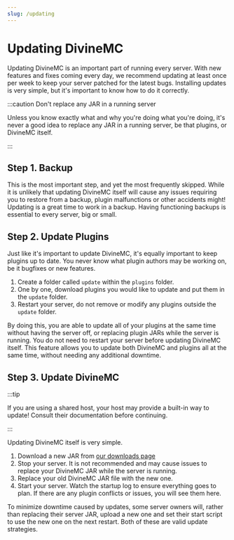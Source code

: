 ```yaml
---
slug: /updating
---
```



# Updating DivineMC

Updating DivineMC is an important part of running every server. With new features and fixes coming
every day, we recommend updating at least once per week to keep your server patched for the latest
bugs. Installing updates is very simple, but it's important to know how to do it correctly.

:::caution Don't replace any JAR in a running server

Unless you know exactly what and why you're doing what you're doing, it's never a good idea to
replace any JAR in a running server, be that plugins, or DivineMC itself.

:::

## Step 1. Backup

This is the most important step, and yet the most frequently skipped. While it is unlikely that
updating DivineMC itself will cause any issues requiring you to restore from a backup, plugin
malfunctions or other accidents might! Updating is a great time to work in a backup. Having
functioning backups is essential to every server, big or small.

## Step 2. Update Plugins

Just like it's important to update DivineMC, it's equally important to keep plugins up to date. You
never know what plugin authors may be working on, be it bugfixes or new features.

1. Create a folder called `update` within the `plugins` folder.
2. One by one, download plugins you would like to update and put them in the `update` folder.
3. Restart your server, do not remove or modify any plugins outside the `update` folder.

By doing this, you are able to update all of your plugins at the same time without having the server
off, or replacing plugin JARs while the server is running. You do not need to restart your server
before updating DivineMC itself. This feature allows you to update both DivineMC and plugins all at the
same time, without needing any additional downtime.

## Step 3. Update DivineMC

:::tip

If you are using a shared host, your host may provide a built-in way to update! Consult their
documentation before continuing.

:::

Updating DivineMC itself is very simple.

1. Download a new JAR from [our downloads page](https://divine.bxteam.gq/#download)
2. Stop your server. It is not recommended and may cause issues to replace your DivineMC JAR while the
   server is running.
3. Replace your old DivineMC JAR file with the new one.
4. Start your server. Watch the startup log to ensure everything goes to plan. If there are any
   plugin conflicts or issues, you will see them here.

To minimize downtime caused by updates, some server owners will, rather than replacing their server
JAR, upload a new one and set their start script to use the new one on the next restart. Both of
these are valid update strategies.
